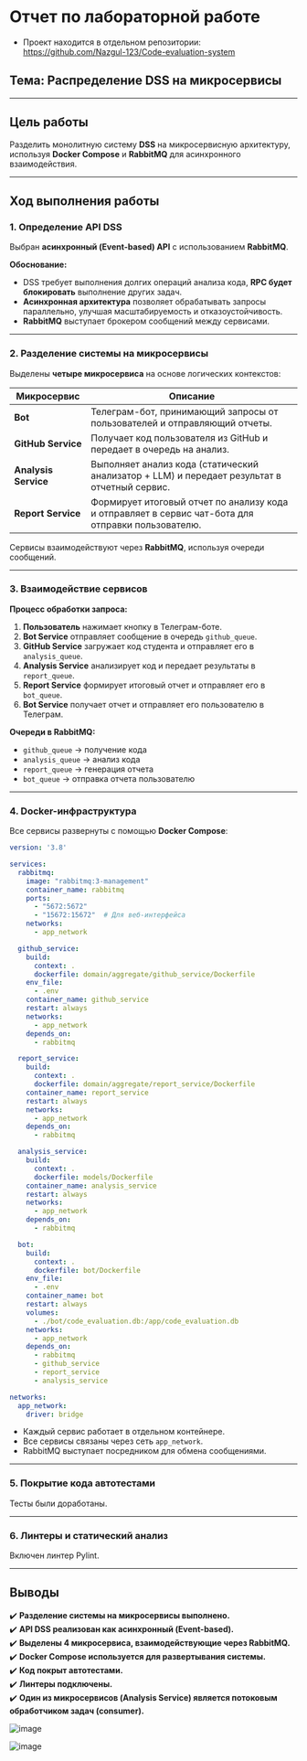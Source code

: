 # Отчет по лабораторной работе  
* Проект находится в отдельном репозитории: https://github.com/Nazgul-123/Code-evaluation-system

## Тема: Распределение DSS на микросервисы  

---

## Цель работы  
Разделить монолитную систему **DSS** на микросервисную архитектуру, используя **Docker Compose** и **RabbitMQ** для асинхронного взаимодействия.  

---

## Ход выполнения работы  

### 1. Определение API DSS  
Выбран **асинхронный (Event-based) API** с использованием **RabbitMQ**.  

**Обоснование:**  
- DSS требует выполнения долгих операций анализа кода, **RPC будет блокировать** выполнение других задач.  
- **Асинхронная архитектура** позволяет обрабатывать запросы параллельно, улучшая масштабируемость и отказоустойчивость.  
- **RabbitMQ** выступает брокером сообщений между сервисами.  

---

### 2. Разделение системы на микросервисы  
Выделены **четыре микросервиса** на основе логических контекстов:  

| **Микросервис**        | **Описание** |
|-----------------------|-------------|
| **Bot** | Телеграм-бот, принимающий запросы от пользователей и отправляющий отчеты. |
| **GitHub Service** | Получает код пользователя из GitHub и передает в очередь на анализ. |
| **Analysis Service** | Выполняет анализ кода (статический анализатор + LLM) и передает результат в отчетный сервис. |
| **Report Service** | Формирует итоговый отчет по анализу кода и отправляет в сервис чат-бота для отправки пользователю. |

Сервисы взаимодействуют через **RabbitMQ**, используя очереди сообщений.  

---

### 3. Взаимодействие сервисов  

**Процесс обработки запроса:**  
1. **Пользователь** нажимает кнопку в Телеграм-боте.  
2. **Bot Service** отправляет сообщение в очередь `github_queue`.  
3. **GitHub Service** загружает код студента и отправляет его в `analysis_queue`.  
4. **Analysis Service** анализирует код и передает результаты в `report_queue`.  
5. **Report Service** формирует итоговый отчет и отправляет его в `bot_queue`.  
6. **Bot Service** получает отчет и отправляет его пользователю в Телеграм.  

**Очереди в RabbitMQ:**  
- `github_queue` → получение кода  
- `analysis_queue` → анализ кода  
- `report_queue` → генерация отчета  
- `bot_queue` → отправка отчета пользователю  

---

### 4. Docker-инфраструктура  
Все сервисы развернуты с помощью **Docker Compose**:  

```yaml
version: '3.8'

services:
  rabbitmq:
    image: "rabbitmq:3-management"
    container_name: rabbitmq
    ports:
      - "5672:5672"
      - "15672:15672"  # Для веб-интерфейса
    networks:
      - app_network

  github_service:
    build:
      context: .
      dockerfile: domain/aggregate/github_service/Dockerfile
    env_file:
      - .env
    container_name: github_service
    restart: always
    networks:
      - app_network
    depends_on:
      - rabbitmq

  report_service:
    build:
      context: .
      dockerfile: domain/aggregate/report_service/Dockerfile
    container_name: report_service
    restart: always
    networks:
      - app_network
    depends_on:
      - rabbitmq

  analysis_service:
    build:
      context: .
      dockerfile: models/Dockerfile
    container_name: analysis_service
    restart: always
    networks:
      - app_network
    depends_on:
      - rabbitmq

  bot:
    build:
      context: .
      dockerfile: bot/Dockerfile
    env_file:
      - .env
    container_name: bot
    restart: always
    volumes:
      - ./bot/code_evaluation.db:/app/code_evaluation.db
    networks:
      - app_network
    depends_on:
      - rabbitmq
      - github_service
      - report_service
      - analysis_service

networks:
  app_network:
    driver: bridge
```

- Каждый сервис работает в отдельном контейнере.  
- Все сервисы связаны через сеть `app_network`.  
- RabbitMQ выступает посредником для обмена сообщениями.  

---

### 5. Покрытие кода автотестами
Тесты были доработаны.

---

### 6. Линтеры и статический анализ  
Включен линтер Pylint. 

---

## Выводы  
✔️ **Разделение системы на микросервисы выполнено.**  
✔️ **API DSS реализован как асинхронный (Event-based).**  
✔️ **Выделены 4 микросервиса, взаимодействующие через RabbitMQ.**  
✔️ **Docker Compose используется для развертывания системы.**  
✔️ **Код покрыт автотестами.**  
✔️ **Линтеры подключены.**  
✔️ **Один из микросервисов (Analysis Service) является потоковым обработчиком задач (consumer).**  

![image](https://github.com/user-attachments/assets/b7c549b2-6a70-4cf4-b99a-1e273e34b144)

![image](https://github.com/user-attachments/assets/bd7e8bc7-ba8f-426f-ad2a-47be5577a2dd)

